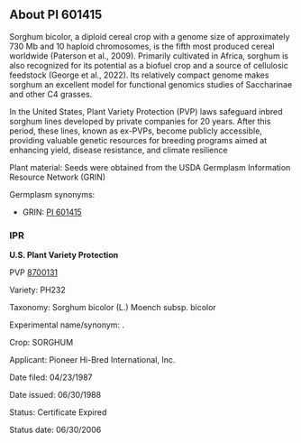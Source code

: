 About PI 601415 
---------------------
Sorghum bicolor, a diploid cereal crop with a genome size of approximately 730 Mb and 10 haploid chromosomes, is the fifth most produced cereal worldwide (Paterson et al., 2009). Primarily cultivated in Africa, sorghum is also recognized for its potential as a biofuel crop and a source of cellulosic feedstock (George et al., 2022). Its relatively compact genome makes sorghum an excellent model for functional genomics studies of Saccharinae and other C4 grasses.

In the United States, Plant Variety Protection (PVP) laws safeguard inbred sorghum lines developed by private companies for 20 years. After this period, these lines, known as ex-PVPs, become publicly accessible, providing valuable genetic resources for breeding programs aimed at enhancing yield, disease resistance, and climate resilience

Plant material: Seeds were obtained from the USDA Germplasm Information Resource Network (GRIN)

Germplasm synonyms:
* GRIN: [PI 601415](https://npgsweb.ars-grin.gov/gringlobal/accessiondetail.aspx?id=1176270)

### IPR
**U.S. Plant Variety Protection**

PVP [8700131](https://apps.ams.usda.gov/CMS/AdobeImages/008700131.pdf)

Variety: PH232

Taxonomy: Sorghum bicolor (L.) Moench subsp. bicolor

Experimental name/synonym: .

Crop: SORGHUM

Applicant: Pioneer Hi-Bred International, Inc.

Date filed: 04/23/1987

Date issued: 06/30/1988

Status: Certificate Expired

Status date: 06/30/2006
